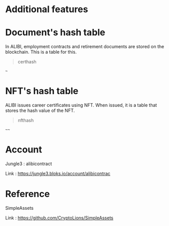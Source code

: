 
Additional features
===
# Document's hash table
In ALIBI, employment contracts and retirement documents are stored on the blockchain. This is a table for this.

> certhash
```
~
```




# NFT's hash table
ALIBI issues career certificates using NFT. When issued, it is a table that stores the hash value of the NFT.

> nfthash
```
~~
```






Account
=== 
Jungle3 : alibicontract

Link : https://jungle3.bloks.io/account/alibicontrac


Reference
===
SimpleAssets

Link : https://github.com/CryptoLions/SimpleAssets
